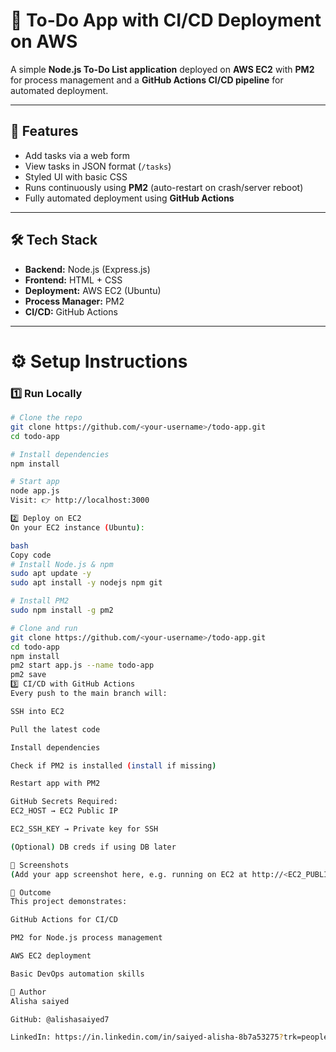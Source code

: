 # 📝 To-Do App with CI/CD Deployment on AWS

A simple **Node.js To-Do List application** deployed on **AWS EC2** with **PM2** for process management and a **GitHub Actions CI/CD pipeline** for automated deployment.

---

## 🚀 Features
- Add tasks via a web form  
- View tasks in JSON format (`/tasks`)  
- Styled UI with basic CSS  
- Runs continuously using **PM2** (auto-restart on crash/server reboot)  
- Fully automated deployment using **GitHub Actions**  

---

## 🛠️ Tech Stack
- **Backend:** Node.js (Express.js)  
- **Frontend:** HTML + CSS  
- **Deployment:** AWS EC2 (Ubuntu)  
- **Process Manager:** PM2  
- **CI/CD:** GitHub Actions  

---

# ⚙️ Setup Instructions

### 1️⃣ Run Locally
```bash
# Clone the repo
git clone https://github.com/<your-username>/todo-app.git
cd todo-app

# Install dependencies
npm install

# Start app
node app.js
Visit: 👉 http://localhost:3000

2️⃣ Deploy on EC2
On your EC2 instance (Ubuntu):

bash
Copy code
# Install Node.js & npm
sudo apt update -y
sudo apt install -y nodejs npm git

# Install PM2
sudo npm install -g pm2

# Clone and run
git clone https://github.com/<your-username>/todo-app.git
cd todo-app
npm install
pm2 start app.js --name todo-app
pm2 save
3️⃣ CI/CD with GitHub Actions
Every push to the main branch will:

SSH into EC2

Pull the latest code

Install dependencies

Check if PM2 is installed (install if missing)

Restart app with PM2

GitHub Secrets Required:
EC2_HOST → EC2 Public IP

EC2_SSH_KEY → Private key for SSH

(Optional) DB creds if using DB later

📸 Screenshots
(Add your app screenshot here, e.g. running on EC2 at http://<EC2_PUBLIC_IP>:3000)

🎯 Outcome
This project demonstrates:

GitHub Actions for CI/CD

PM2 for Node.js process management

AWS EC2 deployment

Basic DevOps automation skills

👤 Author
Alisha saiyed

GitHub: @alishasaiyed7

LinkedIn: https://in.linkedin.com/in/saiyed-alisha-8b7a53275?trk=people-guest_people_search-card



